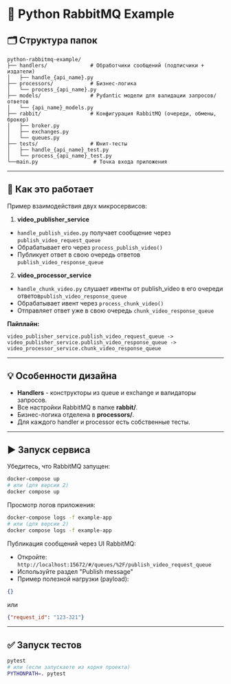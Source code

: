 # 🐇 Python RabbitMQ Example

## 🗂 Структура папок

```
python-rabbitmq-example/
├── handlers/              # Обработчики сообщений (подписчики + издатели)
│   ├── handle_{api_name}.py
├── processors/            # Бизнес-логика
│   └── process_{api_name}.py
├── models/                # Pydantic модели для валидации запросов/ответов
│   └── {api_name}_models.py
├── rabbit/                # Конфигурация RabbitMQ (очереди, обмены, брокер)
│   ├── broker.py
│   ├── exchanges.py
│   └── queues.py
├── tests/                 # Юнит-тесты
│   ├── handle_{api_name}_test.py
│   └── process_{api_name}_test.py
└──main.py                  # Точка входа приложения
```

---

## 🔁 Как это работает

Пример взаимодействия двух микросервисов:

1. **video_publisher_service**

- `handle_publish_video.py` получает сообщение через `publish_video_request_queue`
- Обрабатывает его через `process_publish_video()`
- Публикует ответ в свою очередь ответов `publish_video_response_queue`

2. **video_processor_service**

- `handle_chunk_video.py` слушает ивенты от publish_video в его очереди ответов`publish_video_response_queue`
- Обрабатывает ивент через `process_chunk_video()`
- Отправляет ответ уже в свою очередь `chunk_video_response_queue`

**Пайплайн:**

```
video_publisher_service.publish_video_request_queue -> 
video_publisher_service.publish_video_response_queue -> 
video_processor_service.chunk_video_response_queue
```

---

## 💡 Особенности дизайна

- **Handlers** - конструкторы из queue и exchange и валидаторы запросов.
- Все настройки RabbitMQ в папке **rabbit/**.
- Бизнес-логика отделена в **processors/**.
- Для каждого handler и processor есть собственные тесты.

---

## ▶️ Запуск сервиса

Убедитесь, что RabbitMQ запущен:

```bash
docker-compose up
# или (для версии 2)
docker compose up
```

Просмотр логов приложения:

```bash
docker-compose logs -f example-app
# или (для версии 2)
docker compose logs -f example-app
```

Публикация сообщений через UI RabbitMQ:

- Откройте: `http://localhost:15672/#/queues/%2F/publish_video_request_queue`
- Используйте раздел "Publish message"
- Пример полезной нагрузки (payload):

```json
{}
```

или

```json
{"request_id": "123-321"}
```

---

## ✅ Запуск тестов

```bash
pytest
# или (если запускаете из корня проекта)
PYTHONPATH=. pytest
```
